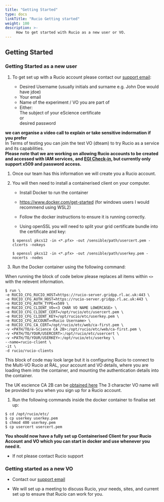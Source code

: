 ```yaml
---
title: "Getting Started"
type: docs
linkTitle: "Rucio Getting started"
weight: 100
description: >-
     How to get started with Rucio as a new user or VO.
---
```


## Getting Started

### Getting Started as a new user

1. To get set up with a Rucio account please contact our [support email](mailto:Rucio-Support@stfc365.onmicrosoft.com):

    - Desired Username (usually initials and surname e.g. John Doe would have jdoe)  
    - Your email  
    - Name of the experiment / VO you are part of  
    - Either:  
        The subject of your eScience certificate  
        or  
        desired password  

**we can organise a video call to explain or take sensitive indormation if you prefer**  
In Terms of testing you can join the test VO (dteam) to try Rucio as a service and its capabilities.  
**Please note that we are working on allowing Rucio accounts to be created and accessed with IAM services,**
**and [EGI Check-in](https://docs.egi.eu/users/check-in/), but currently only support x509 and password access.**

1. Once our team has this information we will create you a Rucio account.  

1. You will then need to install a containerised client on your computer.  

    - Install Docker to run the container  

    - <https://www.docker.com/get-started> (for windows users I would recommend using WSL2)  

    - Follow the docker instructions to ensure it is running correctly.  

    - Using openSSL you will need to split your grid certificate bundle into the certificate and key:  

    `$ openssl pkcs12 -in <*.pfx> -out /sensible/path/usercert.pem -clcerts -nokeys`  

    `$ openssl pkcs12 -in <*.pfx> -out /sensible/path/userkey.pem -nocerts -nodes`  

1. Run the Docker container using the following command:  

When running the block of code below please replaces all items within `<>` with the relevent information.  

```shell
$ run \
-e RUCIO_CFG_RUCIO_HOST=https://rucio-server.gridpp.rl.ac.uk:443 \
-e RUCIO_CFG_AUTH_HOST=https://rucio-server.gridpp.rl.ac.uk:443 \
-e RUCIO_CFG_AUTH_TYPE=x509 \
-e RUCIO_CFG_CLIENT_VO=<3 CHAR VO NAME LOWERCASE> \
-e RUCIO_CFG_CLIENT_CERT=/opt/rucio/etc/usercert.pem \
-e RUCIO_CFG_CLIENT_KEY=/opt/rucio/etc/userkey.pem \
-e RUCIO_CFG_ACCOUNT=<Rucio Username> \
-e RUCIO_CFG_CA_CERT=/opt/rucio/etc/web/ca-first.pem \
-v <PATH/TO/e-Science CA 2B>:/opt/rucio/etc/web/ca-first.pem \
-v <PATH/TO/YOUR/USERCERT>:/opt/rucio/etc/usercert \
-v <PATH/TO/YOUR/USERKEY>:/opt/rucio/etc/userkey \
--name=rucio-client \
-it \
-d rucio/rucio-clients
```

This block of code may look large but it is configuring Rucio to connect to the Multi-VO Rucio at RAL,
your account and VO details, where you are loading them into the container,
and mounting the authentication details into the container.  

The UK escience CA 2B can be [obtained here](https://ca.grid-support.ac.uk/)
The 3 character VO name will be provided to you when you sign up for a Rucio account.  

1. Run the following commands inside the docker container to finalise set up:  

```shell
$ cd /opt/rucio/etc/
$ cp userkey userkey.pem
$ chmod 400 userkey.pem
$ cp usercert usercert.pem
```

**You should now have a fully set up Containerised Client for your Rucio Account**
**and VO which you can start in docker and use whenever you need it.**  

- If not please contact Rucio support

### Getting started as a new VO

- Contact our [support email](mailto:Rucio-Support@stfc365.onmicrosoft.com)

- We will set up a meeting to discuss Rucio, your needs, sites, and current set up to ensure that Rucio can work for you.
